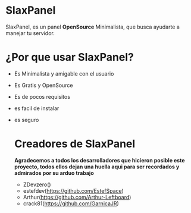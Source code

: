 # SlaxPanel

SlaxPanel, es un panel **OpenSource** Minimalista, que busca ayudarte a manejar tu servidor.

# ¿Por que usar SlaxPanel?

- Es Minimalista y amigable con el usuario
- Es Gratis y OpenSource
- Es de pocos requisitos
- es facil de instalar
- es seguro

  # Creadores de SlaxPanel

  **Agradecemos a todos los desarrolladores que hicieron posible este proyecto, todos ellos dejan una
  huella aqui para ser recordados y admirados por su arduo trabajo**

  - ZDevzero()
  - estefdev(https://github.com/EstefSpace)
  - Arthur(https://github.com/Arthur-Leftboard)
  - crack81(https://github.com/GarnicaJR)
  
